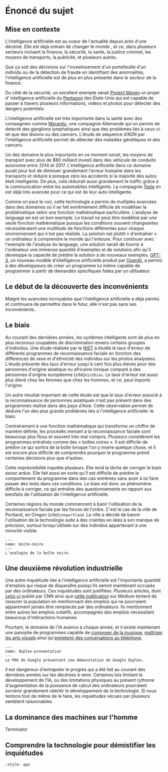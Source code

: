 # Énoncé du sujet

## Mise en contexte

L'intelligence artificielle est au coeur de l'actualité depuis près d'une
décénie. Elle est dejà entrain de changer le monde , et ce, dans plusieurs 
secteurs incluant la finance, la sécurité, la santé, la justice criminel, 
les moyens de transports, la publicité, et plusieurs autres. 

Que ça soit des décisions sur l'investissement d'un portefeuille
d'un individu ou de la détection de fraude en identifiant des anormalités, l'intelligence
artificielle est de plus en plus présente dans le secteur de la finance. 

Du côté de la 
sécurité, un excellent exemple serait [Project Maven](https://en.wikipedia.org/wiki/Project_Maven)
un projet d' intelligence artificielle du [Pentagon](https://en.wikipedia.org/wiki/The_Pentagon) 
des États-Unis qui est capable de passer à travers plusieurs informations, 
vidéos et photos pour détecter des dangers potentiels.

L'intelligence artificielle est très importante dans la santé avec des compagnies comme 
[Merantix](https://www.merantix.com/), une compagnie Allemande qui on permis de detecté 
des ganglions lymphatiques ainsi que des problèmes liés à ceux-ci tel que des lésions 
ou des cancers. L'étude de séquence d'ADN par l'intelligence artificielle permet de détecter
des maladies génétiques et des cancers.

Un des domaine le plus importants en ce moment serait, les moyens de transport avec plus de $80
milliard investi dans des véhicule de conduite autonome entre 2014 et 2017. L'intelligence 
artficielle dans ce domaine aurait pour but de diminuer grandement l'erreur humaine dans les transports
et réduire à presque zéro les accidents si la majorité des autos était intelligente. De plus, cela réduirait
aussi grandement le traffic grâce à la communication entre les automobiles intelligents. La compagnie [Tesla](https://www.tesla.com/)
en est déjà très avancée pour ce qui est de leur auto intelligente.


Comme on peut le voir, cette technologie a permis de multiples avancées dans des domaines où 
il se fait extrêmement difficile de modéliser la problématique selon une
fonction mathématique particulière. L'analyse de language en est un bon exemple.
Le travail ne peut être modélisé par une seule fonction mathématique puisque
les conditions souvent changeantes nécessiteraient une multitude de fonctions
différentes pour chaque environnement qui n'est pas réaliste. La solution est
plutôt « d'entraîner » un ordinateur à comprendre le monde qui l'entoure.
Pour continuer avec l'exemple de l'analyse du language, une solution serait
de fournir à l'ordinateur une immense quantité d'exemples et de solutions afin
qu'il développe la capacité de prédire la solution à de nouveaux exemples.
[GPT-3](https://github.com/openai/gpt-3), 
un nouveau modèle d'intelligence artificielle produit par 
[OpenAI](https://openai.com), a permis à des développeurs de créer un programme
lui même capable de programmer à partir de demandes spécifiques faites par un
utilisateur.

## Le début de la découverte des inconvénients

Malgré les avancées incroyables que l'intelligence artificielle a déjà permis et
continuera de permettre dans le futur, elle n'est pas sans ses inconvénients. 

## Le biais
Au
courant des dernières années, les systèmes intelligents sont de plus en plus
reconnus coupables de discrimination envers certains groupes d'individus. Une
étude réalisée par le [NIST](https://www.nist.gov/) à étudié le taux d'erreur de
différents programmes de reconnaissance faciale en fonction des différences de
sexe et d'ethnicité des individus sur les photos analysées. L'étude 
présente des taux d'erreur
jusqu'à cent fois plus élevés pour des personnes d'origine asiatique ou 
africaine lorsque comparé à des personnes d'origine européenne {cite}`nistbias`.
Le taux d'erreur est aussi plus élevé chez les femmes que chez les hommes, et
ce, peut importe l'origine.

Un autre résultat important de cette étude est que le taux d'erreur associé à la
reconnaissance de personnes asiatiques n'est pas présent dans des programmes
réalisé dans des pays d'Asie. Cette observation permet de déduire l'un des plus
grands problèmes liés à l'intelligence artificielle: le biais.

Contrairement à une fonction mathématique qui transforme un chiffre de manière
définie, les procédés menant à la reconnaissance faciale sont beaucoup plus
flous et souvent très mal compris. Plusieurs considèrent les programmes
entraînés comme des « boîtes noires ». Il est difficile de prédire ce qui sortira
de la boîte lorsque l'on y insère quelque chose, et il est encore plus difficile
de comprendre pourquoi le programme prend certaines décisions plus que d'autres.

Cette imprévisibilité inquiète plusieurs. Elle rend la tâche de corriger le
biais assez ardue. Elle fait aussi en sorte qu'il est difficile de prédire le
comportement du programme dans des cas extrêmes sans avoir à lui faire passer
des tests dans ces conditions. Le biais est donc un phénomène difficile à
corriger, ce qui entraîne des questionnements en rapport aux bienfaits de
l'utilisation de l'intelligence artificielle. 

Certaines régions du monde
commencent à banir l'utilisation de la reconnaissance faciale par les forces
de l'ordre. C'est le cas de la ville de Portland, en Oregon {cite}`cnnportland`.
La ville a décidé de bannir l'utilisation de la technologie suite à des craintes
en liées à son manque de précision, surtout lorsqu'utilisée sur des individus
appartenant à une minorité visible.

```{figure} ./img/black_box.png
---
name: boite-noire
---
L'analogie de la boîte noire.
```

## Une deuxième révolution industrielle

Une autre inquiétude liée à l'intelligence artificielle est l'importante 
quantité d'emplois qui risque de disparaître puisqu'ils seront maintenant
occupés par des ordinateurs. Ces inquiétudes sont justifiées. Plusieurs articles,
dont 
[celui-ci](https://www.cnbc.com/2019/01/14/the-oracle-of-ai-these-kinds-of-jobs-will-not-be-replaced-by-robots-.html)
publié par CNN ainsi que 
[cette publication](https://medium.com/@ChanPriya/15-jobs-that-will-never-be-replaced-by-ai-512bfbbed0d6)
sur Medium tentent de rassurer la population en mentionnant des emplois qui ne
pourraient apparement jamais être remplacés par des ordinateurs. Ils mentionnent
entre autres les emplois créatifs, accompagnés des emplois nécessitant beaucoup
d'intéractions humaines.

Pourtant, le domaine de l'IA avance à chaque année, et il existe maintenant une
panoplie de programmes capable de
[composer de la musique](https://openai.com/blog/musenet/),
[maîtriser les arts visuels](https://www.nvidia.com/en-us/research/ai-playground/)
ainsi qu'[entretenir des conversations au téléphone](https://www.youtube.com/watch?v=D5VN56jQMWM).

```{figure} ./img/duplex.jpg
---
name: duplex-presentation
---
Le PDG de Google présentant une démonstation de Google Duplex.
```

Il est dangereux d'extrapoler le progrès qui a été fait au courant des dernières 
années sur les décénies à venir. Certaines lois limitant le développement de 
l'IA, ou des limitations physiques au présent rythome d'augmentation de la 
puissance de calcul des ordinateurs pourraient survenir grandement ralentir
le développement de la technologie. Si nous tentons tout de même de le faire,
les inquiétudes vécues par plusieurs semblent raisonnables.

## La dominance des machines sur l'homme

Terminator

## Comprendre la technologie pour démistifier les inquiétudes

``` {bibliography} ./references.bib
:style: apa
```

